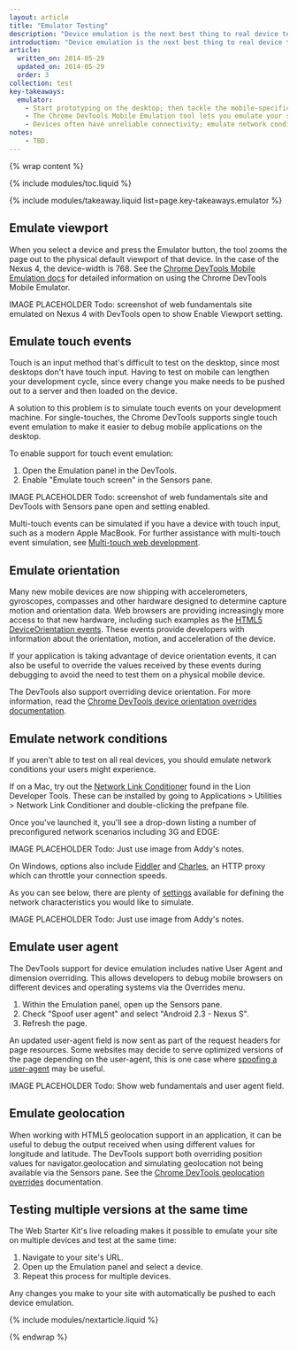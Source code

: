 ```yaml
---
layout: article
title: "Emulator Testing"
description: "Device emulation is the next best thing to real device testing. Learn how to use the Chrome DevTools Mobile Emulator to test your site across many devices."
introduction: "Device emulation is the next best thing to real device testing. Learn how to use the Chrome DevTools Mobile Emulator to test your site across many devices."
article:
  written_on: 2014-05-29
  updated_on: 2014-05-29
  order: 3
collection: test
key-takeaways:
  emulator:
    - Start prototyping on the desktop; then tackle the mobile-specific parts on the devices you intend to support. Device emulation makes this process more straightforward.
    - The Chrome DevTools Mobile Emulation tool lets you emulate your site on a range of devices, testing not just the site's responsive, but how the site responds to user interactions and hardware constraints.
    - Devices often have unreliable connectivity; emulate network conditions.
notes:
    - TBD.
---
```

{% wrap content %}

{% include modules/toc.liquid %}

{% include modules/takeaway.liquid list=page.key-takeaways.emulator %}

## Emulate viewport

When you select a device and press the Emulator button,
the tool zooms the page out to the physical default viewport of that device.
In the case of the Nexus 4, the device-width is 768.
See the
<a href="https://developer.chrome.com/devtools/docs/mobile-emulation">Chrome DevTools Mobile Emulation docs</a>
for detailed information on using the Chrome DevTools Mobile Emulator.

IMAGE PLACEHOLDER
Todo: screenshot of web fundamentals site emulated on Nexus 4
with DevTools open to show Enable Viewport setting.

## Emulate touch events

Touch is an input method that's difficult to test on the desktop,
since most desktops don't have touch input.
Having to test on mobile can lengthen your development cycle,
since every change you make needs to be pushed out to a server and then loaded on the device.

A solution to this problem is to simulate touch events on your development machine.
For single-touches,
the Chrome DevTools supports single touch event emulation
to make it easier to debug mobile applications on the desktop.

To enable support for touch event emulation:

1. Open the Emulation panel in the DevTools.
2. Enable "Emulate touch screen" in the Sensors pane.

IMAGE PLACEHOLDER
Todo: screenshot of web fundamentals site and DevTools
with Sensors pane open and setting enabled.

Multi-touch events can be simulated if you have a device with touch input,
such as a modern Apple MacBook.
For further assistance with multi-touch event simulation,
see <a href="http://www.html5rocks.com/en/mobile/touch/">Multi-touch web development</a>.

## Emulate orientation

Many new mobile devices are now shipping with accelerometers, gyroscopes,
compasses and other hardware designed to determine capture motion and orientation data.
Web browsers are providing increasingly more access to that new hardware,
including such examples as the
<a href="http://dev.w3.org/geo/api/spec-source-orientation">HTML5 DeviceOrientation events</a>.
These events provide developers with information about the orientation,
motion, and acceleration of the device.

If your application is taking advantage of device orientation events,
it can also be useful to override the values received by these events
during debugging to avoid the need to test them on a physical mobile device.

The DevTools also support overriding device orientation.
For more information,
read the
<a href="https://developer.chrome.com/devtools/docs/mobile-emulation#device-orientation-overrides"> Chrome DevTools device orientation overrides documentation</a>.

## Emulate network conditions

If you aren't able to test on all real devices,
you should emulate network conditions
your users might experience.

If on a Mac,
try out the
<a href="http://www.neglectedpotential.com/2012/05/slow-your-apps-roll/">Network Link Conditioner</a>
found in the Lion Developer Tools.
These can be installed by going to Applications > Utilities > Network Link Conditioner
and double-clicking the prefpane file.

Once you've launched it,
you'll see a drop-down listing a number of preconfigured network scenarios including 3G and EDGE:

IMAGE PLACEHOLDER
Todo: Just use image from Addy's notes.

On Windows,
options also include
<a href="http://www.telerik.com/fiddler">Fiddler</a> and
<a href="http://www.charlesproxy.com/">Charles</a>, an HTTP proxy which can throttle your connection speeds.

As you can see below, there are plenty of
<a href="http://roderick.dk/2012/05/11/simulate-slow-web-connections/">settings</a>
available for defining the network characteristics you would like to simulate.

IMAGE PLACEHOLDER
Todo: Just use image from Addy's notes.

## Emulate user agent

The DevTools support for device emulation includes native User Agent and dimension overriding.
This allows developers to debug mobile browsers
on different devices and operating systems via the Overrides menu.

1. Within the Emulation panel, open up the Sensors pane. 
2. Check "Spoof user agent" and select "Android 2.3 - Nexus S".
3. Refresh the page.

An updated user-agent field is now sent as part of the request headers for page resources.
Some websites may decide to serve optimized versions of the page depending on the user-agent,
this is one case where
<a href="https://developer.chrome.com/devtools/docs/mobile-emulation#useragent-spoofing">spoofing a user-agent</a> may be useful.

IMAGE PLACEHOLDER
Todo: Show web fundamentals and user agent field.

## Emulate geolocation

When working with HTML5 geolocation support in an application,
it can be useful to debug the output received
when using different values for longitude and latitude.
The DevTools support both overriding position values for navigator.geolocation
and simulating geolocation not being available via the Sensors pane.
See the <a href="https://developer.chrome.com/devtools/docs/mobile-emulation#device-geolocation-overrides">Chrome DevTools geolocation overrides</a> documentation.

## Testing multiple versions at the same time

The Web Starter Kit's live reloading makes it possible
to emulate your site on multiple devices and test at the same time:

1. Navigate to your site's URL.
2. Open up the Emulation panel and select a device.
3. Repeat this process for multiple devices.

Any changes you make to your site with automatically be pushed to each device emulation.

{% include modules/nextarticle.liquid %}

{% endwrap %}
